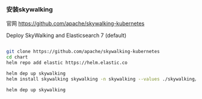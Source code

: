 ### 安装skywalking
官网
https://github.com/apache/skywalking-kubernetes

Deploy SkyWalking and Elasticsearch 7 (default)
```bash

git clone https://github.com/apache/skywalking-kubernetes
cd chart
helm repo add elastic https://helm.elastic.co

helm dep up skywalking
helm install skywalking skywalking -n skywalking --values ./skywalking/values-es6.yaml
```


```bash
helm dep up skywalking
```
